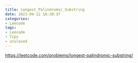 ```yaml
---
title: Longest_Palindromic_Substring
date: 2021-04-12 16:30:37
categories: 
- Leecode
tags:
- Leecode
- Tips
- unsloved
---
```


https://leetcode.com/problems/longest-palindromic-substring/